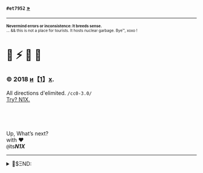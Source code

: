 #### `#et7952` [»](index0.md) 

<hr><font size='1'><b>Nevermind errors or inconsistence: It breeds sense.</b><br>... && this is not a place for tourists. It hosts nuclear garbage. Bye™, xoxo !</font>



# 🚀  ⚡️  🔏  📴
### © 2018 [и](index2.md)【[1](altindex.md)】[x](info.md).    
All directions d'elimited. ```/cc0-3.0/```
<br>
<span><a href="https://twitter.com/itsn1x" class="twitter-follow-button" data-show-count="true" data-show-screen-name="false">Try? N1X.</a><script async src="//platform.twitter.com/widgets.js" charset="utf-8"></script></span>
<html><header><meta name="keywords" content="N1X, itsN1X, nikhil, xenon, XE, 921, 110043, 632014, 843264128" ><meta name="description" content="N1X"><meta name="description" content="itsN1X"></header><body><br>Up, What’s next?<br>with ♥️<br> <code>@</code>its<strong><i>N1X</i></strong><hr>
<details>
  <summary>📨$ΞND:</summary><b><i>Tips/Notes</i>:</b>
  <details>
    <summary>++<b>(@$#</b></summary><hr>
    <i>Internet based banking:</i>
     <details>
       <summary>Indian Bank</summary><ul><li>A/C#<code>#6110-779-79</code></li><li>IFSC: <code>IDIB-000-V086</code></li></ul>
    </details>
     <details>
       <summary>City Union Bank</summary><ul><li>A/C#<code>#500-1010-1090-3298</code></li><li>IFSC: <code>CIUB-000-0293</code></li></ul>
    </details>
     <details>
       <summary>State Bank of India</summary><ul><li>A/C#<code>#2022-4077-822</code></li><li>IFSC: <code>SBIN-000-1419</code></li></ul>
    </details>
  </details>
  <details>
      <summary>++<b>(01и</b></summary><hr>
    <i>Internet based banking:</i>
     <details>
       <summary>BTC Bank</summary><ul><li>ticker(:)</li><code><b>฿)</b></code><li>public: _key<code>1N1X8i5VuRS1BeMxiy5ZaeensjhsVWdQeC</code></li></ul>
    </details>
     <details>
       <summary>LTC Bank</summary><ul><li>ticker(:)</li><code><b>Ł)</b></code><li>public: _key <code>  LUUv1SnsYECfCRCMLXgxDrcLFgLwA4PRaf</code></li></ul>
    </details>
     <details>
       <summary>Banker ETH</summary><ul><li>ticker(:)</li><code><b>Ξ)</b></code><li>public: _key <code>0xD0f79B71A8ffB7f70392630f8BFc900fcA27af42</code></li></ul>
    </details>
  </details> <details>
      <summary>++<b>(0D3</b></summary><hr>
    <i>International network based messaging:</i>
     <details>
       <summary>Personal eMail</summary><ul><li>Institution:<code>Mozilla NFP</code></li><li>Domain:<code>gmail.com</code></li><li>identifier:<code>k9nikhil</code></li></ul>
    </details><details>
  <summary>Work eMail</summary><ul><li>Encryption: ON (public) <code>:=default</code>
  <code>"""
  
  -----BEGIN PGP PUBLIC KEY BLOCK-----
  
Version: OpenPGP.js v2.5.8

Comment: [eMail] 1by0 [at] pm [dot] me %{{REFER2 n1x.site}}%

xsBNBFrXV1QBCAC49vpsgGlvToelzKY+12oPiemXUZdA6nESTGgdqAYY04wU
+QxwIqAtKFo9k1ICMrgBmlkXjs+1z/nCjsArRmbNd0gOPCPkSgSTOwG3djwU
WEpV7MCqV7CDsfLsp1L94o526UUkjiJmIrP5jWbYJiOjQ3s/jbA4lmy+ZOfx
BTHEXoxysBisdSDZ3PY87vVgh5JYhLNY28RKZ8DNjSFRYsiWg+Igx2XhHYrS
d97s/v0w8B92cWwibqNNCOIwlIpS+Dz0uKH2XPYP3+oY2NiLa6uKeUnCcKgs
9vtIsxSIhJ3FwAbX/BXK2s7qOq3HmtJaLQhFBDNuKKIhj83QWsjdInKlABEB
AAHNFzFieTBAcG0ubWUgPDFieTBAcG0ubWU+wsB1BBABCAApBQJa11dVBgsJ
BwgDAgkQR6Kb3FOgiHAEFQgKAgMWAgECGQECGwMCHgEAAOnMCACOt2bJgmrM
miey2MxnTMOc7ss0/kgkwBemUpVReleSoDQTY2AAZrqbzC0Ktf9qn7vzsyH0
MCuT0K4yAXrpgFt3Ha6VUtwENXh+9qsCfv6r0uZmJmNg4Ca97G68uWGiUwP+
xJI6BBRt5/8I019M68YnlcfQvicPSuu8+dqUZtVpOzAPKXWO4IzWIYSnjlTq
Uvd6utyTCFTI1Tk0c0pKyD6QLL8JPM2wTdejql5NNOjORV+PQ2l0o0BQCclb
/IOU43/2yffoWin7d7odpoq2HfJhgFkc+jn6amQp7RkSSoiTXU/Wu1x2WurS
tCOhKM9PI43LUTssCdXVRGIqiqG1ugB5zsBNBFrXV1QBCACxFWqH24Zu4NMn
XA/N6EDnrMwhmkBpEzfbcTQvV06YZyVTW+Ja1TYAOUYpBHbntqdNZ1J0MJ6L
Sbr9Y+Vbv9fMZAkc83eWNOrghwXUMecbfNolC8Xuu8rltx0+2KA3bGQ94G4m
3ZxPuzY4DyE+c1anANgqV47zEjPsj+ZVJYvYQk8E7JuZ93J/SxDGVo6064bY
nFMI4VGg0aebrzNg04Jq0egeSFXRS8H3F/KJ32S4VzVhHETqXVfKYt2t/ARM
oROvZ/PzxC/zFClMR3km5vxRFZDFHDg3/HCLhfBQca8UsE60o+B0GWUMPAdw
KbyyHGF3cgStT3JtnfvxRTKwQbG5ABEBAAHCwF8EGAEIABMFAlrXV1YJEEei
m9xToIhwAhsMAADISAf/eYYDJxP2noTk3Cuq4Igzly9dNQ+QPBapJhl69OCo
lZ63rKtmac4tpWJGFG7uLamEtQbNa2iE8eaVtGN4CtRVUYgwiZ/DTVIt/Chf
0fEhtBSK2VVRrkcJclVAsphXZm9OGwKx/oOn3Pi+it9tQXjhszU+g2ReLN/y
6VM439i42B76idpPkw+h4A7+43azAaIPeH1zCQ9GpgliYXGKVjBhnTZbaV8Y
FWRLapt2VIG9PsDcoP2t+FCghgXKEc2AogNpLnTcWop3fi3pGwpiofAAMo0z
3Wqn+1c4ReVz4o0zoiHaQv/APuBJHDItni8xTtgmfvFpP6ODYioYVOJYNeVy
fA==
=d0MW"""</code></li></li><li>Domain:<code>pm.me [or,and] protonmail.com</code></li><li>identifier:<code>1by0</code></li></ul>
    </details><details>
       <summary>University eMail</summary><ul><li>Institution:<code>VIT University</code></li><li>Domain:<code>vit.ac.in</code></li><li>identifier:<code>nikhil.pandita2014</code></li></ul></details></details></details></body></html>
